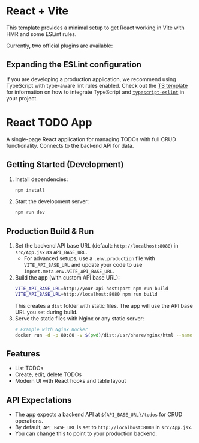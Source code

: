 # React + Vite

This template provides a minimal setup to get React working in Vite with HMR and some ESLint rules.

Currently, two official plugins are available:


## Expanding the ESLint configuration

If you are developing a production application, we recommend using TypeScript with type-aware lint rules enabled. Check out the [TS template](https://github.com/vitejs/vite/tree/main/packages/create-vite/template-react-ts) for information on how to integrate TypeScript and [`typescript-eslint`](https://typescript-eslint.io) in your project.

# React TODO App

A single-page React application for managing TODOs with full CRUD functionality. Connects to the backend API for data.


## Getting Started (Development)

1. Install dependencies:
   ```bash
   npm install
   ```
2. Start the development server:
   ```bash
   npm run dev
   ```

## Production Build & Run

1. Set the backend API base URL (default: `http://localhost:8080`) in `src/App.jsx` as `API_BASE_URL`.
   - For advanced setups, use a `.env.production` file with `VITE_API_BASE_URL` and update your code to use `import.meta.env.VITE_API_BASE_URL`.
2. Build the app (with custom API base URL):
   ```bash
   VITE_API_BASE_URL=http://your-api-host:port npm run build
   VITE_API_BASE_URL=http://localhost:8080 npm run build
   ```
   This creates a `dist` folder with static files. The app will use the API base URL you set during build.
3. Serve the static files with Nginx or any static server:
   ```bash
   # Example with Nginx Docker
   docker run -d -p 80:80 -v $(pwd)/dist:/usr/share/nginx/html --name todo-ui nginx
   ```

## Features
- List TODOs
- Create, edit, delete TODOs
- Modern UI with React hooks and table layout

## API Expectations
- The app expects a backend API at `${API_BASE_URL}/todos` for CRUD operations.
- By default, `API_BASE_URL` is set to `http://localhost:8080` in `src/App.jsx`.
- You can change this to point to your production backend.
